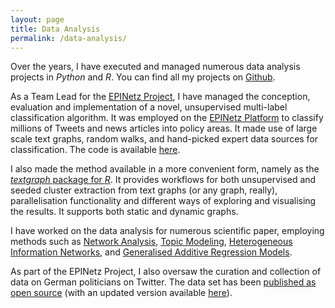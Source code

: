 ```yaml
---
layout: page
title: Data Analysis
permalink: /data-analysis/
---
```


Over the years, I have executed and managed numerous data analysis projects in _Python_ and _R_. You can find all my projects on [Github](https://github.com/TimBMK).

As a Team Lead for the [EPINetz Project](https://epinetz.de/), I have managed the conception, evaluation and implementation of a novel, unsupervised multi-label classification algorithm. It was employed on the [EPINetz Platform](https://app.epinetz.de/) to classify millions of Tweets and news articles into policy areas. It made use of large scale text graphs, random walks, and hand-picked expert data sources for classification. The code is available [here](https://github.com/TimBMK/EPINetz-Policy-Parser).

I also made the method available in a more convenient form, namely as the [_textgraph_ package for _R_](https://github.com/TimBMK/textgraph). It provides workflows for both unsupervised and seeded cluster extraction from text graphs (or any graph, really), parallelisation functionality and different ways of exploring and visualising the results. It supports both static and dynamic graphs.

I have worked on the data analysis for numerous scientific paper, employing methods such as [Network Analysis](https://doi.org/10.17645/mac.v8i4.3164), [Topic Modeling](https://doi.org/10.34669/wi.wjds/2.2.5), [Heterogeneous Information Networks](https://doi.org/10.3389/fsoc.2022.884640), and [Generalised Additive Regression Models](https://doi.org/10.18442/041). 

As part of the EPINetz Project, I also oversaw the curation and collection of data on German politicians on Twitter. The data set has been [published as open source](https://doi.org/10.1007/s11615-022-00405-7) (with an updated version available [here](https://doi.org/10.7802/2609)).